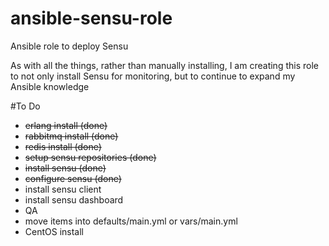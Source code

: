 # ansible-sensu-role
Ansible role to deploy Sensu

As with all the things, rather than manually installing, I am creating this role to not only install Sensu for monitoring, but to continue to expand my Ansible knowledge

#To Do
- ~~erlang install (done)~~
- ~~rabbitmq install (done)~~
- ~~redis install (done)~~
- ~~setup sensu repositories (done)~~
- ~~install sensu (done)~~
- ~~configure sensu (done)~~
- install sensu client
- install sensu dashboard
- QA
- move items into defaults/main.yml or vars/main.yml
- CentOS install
